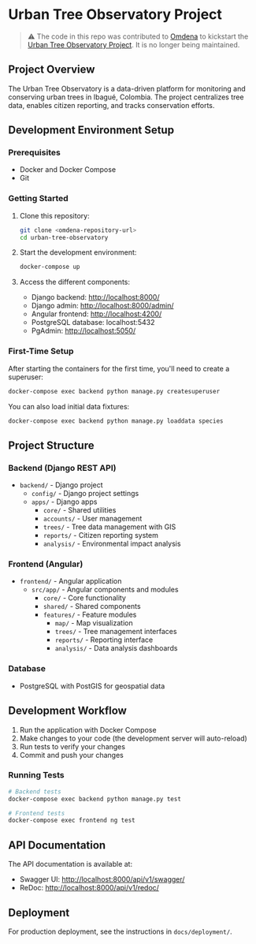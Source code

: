 # Urban Tree Observatory Project

> ⚠️ The code in this repo was contributed to [Omdena](https://www.omdena.com/) to kickstart the [Urban Tree Observatory Project](https://github.com/OmdenaAI/GibdetColombiaChapter_UrbanTreeObservatory). It is no longer being maintained.

## Project Overview

The Urban Tree Observatory is a data-driven platform for monitoring and conserving urban trees in Ibagué, Colombia. The project centralizes tree data, enables citizen reporting, and tracks conservation efforts.

## Development Environment Setup

### Prerequisites

- Docker and Docker Compose
- Git

### Getting Started

1. Clone this repository:

   ```bash
   git clone <omdena-repository-url>
   cd urban-tree-observatory
   ```

2. Start the development environment:

   ```bash
   docker-compose up
   ```

3. Access the different components:
   - Django backend: <http://localhost:8000/>
   - Django admin: <http://localhost:8000/admin/>
   - Angular frontend: <http://localhost:4200/>
   - PostgreSQL database: localhost:5432
   - PgAdmin: <http://localhost:5050/>

### First-Time Setup

After starting the containers for the first time, you'll need to create a superuser:

```bash
docker-compose exec backend python manage.py createsuperuser
```

You can also load initial data fixtures:

```bash
docker-compose exec backend python manage.py loaddata species
```

## Project Structure

### Backend (Django REST API)

- `backend/` - Django project
  - `config/` - Django project settings
  - `apps/` - Django apps
    - `core/` - Shared utilities
    - `accounts/` - User management
    - `trees/` - Tree data management with GIS
    - `reports/` - Citizen reporting system
    - `analysis/` - Environmental impact analysis

### Frontend (Angular)

- `frontend/` - Angular application
  - `src/app/` - Angular components and modules
    - `core/` - Core functionality
    - `shared/` - Shared components
    - `features/` - Feature modules
      - `map/` - Map visualization
      - `trees/` - Tree management interfaces
      - `reports/` - Reporting interface
      - `analysis/` - Data analysis dashboards

### Database

- PostgreSQL with PostGIS for geospatial data

## Development Workflow

1. Run the application with Docker Compose
2. Make changes to your code (the development server will auto-reload)
3. Run tests to verify your changes
4. Commit and push your changes

### Running Tests

```bash
# Backend tests
docker-compose exec backend python manage.py test

# Frontend tests
docker-compose exec frontend ng test
```

## API Documentation

The API documentation is available at:

- Swagger UI: <http://localhost:8000/api/v1/swagger/>
- ReDoc: <http://localhost:8000/api/v1/redoc/>

## Deployment

For production deployment, see the instructions in `docs/deployment/`.
